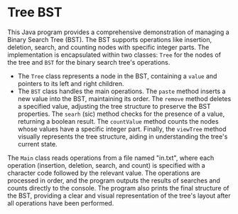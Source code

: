 # Tree BST
This Java program provides a comprehensive demonstration of managing a Binary Search Tree (BST). The BST supports operations like insertion, deletion, search, and counting nodes with specific integer parts. The implementation is encapsulated within two classes: `Tree` for the nodes of the tree and `BST` for the binary search tree's operations.

* The `Tree` class represents a node in the BST, containing a `value` and pointers to its left and right children.
* The `BST` class handles the main operations. The `paste` method inserts a new value into the BST, maintaining its order. The `remove` method deletes a specified value, adjusting the tree structure to preserve the BST properties. The `searh` (sic) method checks for the presence of a value, returning a boolean result. The `countValue` method counts the nodes whose values have a specific integer part. Finally, the `viewTree` method visually represents the tree structure, aiding in understanding the tree's current state.

The `Main` class reads operations from a file named "in.txt", where each operation (insertion, deletion, search, and count) is specified with a character code followed by the relevant value. The operations are processed in order, and the program outputs the results of searches and counts directly to the console. The program also prints the final structure of the BST, providing a clear and visual representation of the tree's layout after all operations have been performed.
